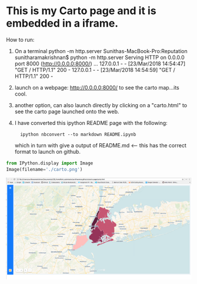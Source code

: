 
# This is my Carto page and it is embedded in a iframe.

How to run:

1) On a terminal
python -m http.server
Sunithas-MacBook-Pro:Reputation sunitharamakrishnan$ python -m http.server
Serving HTTP on 0.0.0.0 port 8000 (http://0.0.0.0:8000/) ...
127.0.0.1 - - [23/Mar/2018 14:54:47] "GET / HTTP/1.1" 200 -
127.0.0.1 - - [23/Mar/2018 14:54:59] "GET / HTTP/1.1" 200 -

2) launch on a webpage:
http://0.0.0.0:8000/
to see the carto map...its cool.

3) another option, can also launch directly by clicking on a "carto.html" to see the carto page launched onto the web.

4) I have converted this ipython README page with the following:
                 
         ipython nbconvert --to markdown README.ipynb
    
    which in turn with give a output of README.md <-- this has the correct format to launch on github.


```python
from IPython.display import Image
Image(filename='./carto.png')
```




![png](README_files/README_1_0.png)


